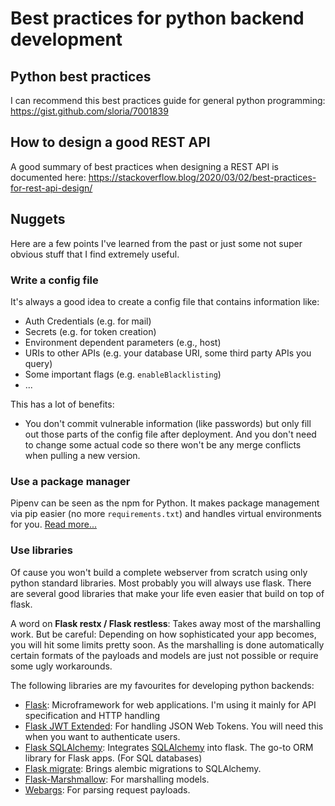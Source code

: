 # Best practices for python backend development

## Python best practices

I can recommend this best practices guide for general python programming:
https://gist.github.com/sloria/7001839

## How to design a good REST API

A good summary of best practices when designing a REST API is documented here: 
https://stackoverflow.blog/2020/03/02/best-practices-for-rest-api-design/

## Nuggets

Here are a few points I've learned from the past or just some not super obvious stuff that I find
extremely useful.

### Write a config file

It's always a good idea to create a config file that contains information like:

- Auth Credentials (e.g. for mail)
- Secrets (e.g. for token creation)
- Environment dependent parameters (e.g., host)
- URIs to other APIs (e.g. your database URI, some third party APIs you query)
- Some important flags (e.g. `enableBlacklisting`)
- ...

This has a lot of benefits:

- You don't commit vulnerable information (like passwords) but only fill out those parts of the config file after deployment. And you don't need to change some actual code so there won't be any merge conflicts when pulling a new version.

### Use a package manager

Pipenv can be seen as the npm for Python. It makes package management via pip easier (no more `requirements.txt`) and
handles virtual environments for you. [Read more...](https://pipenv.pypa.io/en/latest/)

### Use libraries

Of cause you won't build a complete webserver from scratch using only python standard libraries. Most probably you will always use flask. There are several good libraries that make your life even easier that build on top of flask.

A word on **Flask restx / Flask restless**: Takes away most of the marshalling work. But be careful: Depending on how sophisticated your app becomes, you will hit some limits pretty soon. As the marshalling is done automatically certain formats of the payloads and models are just not possible or require some ugly workarounds. 

The following libraries are my favourites for developing python backends:

- [Flask](https://flask.palletsprojects.com/en/2.0.x/): Microframework for web applications. I'm using it mainly for API specification and HTTP handling
- [Flask JWT Extended](https://flask-jwt-extended.readthedocs.io/en/stable/): For handling JSON Web Tokens. You will need this when you want to authenticate users.
- [Flask SQLAlchemy](https://flask-sqlalchemy.palletsprojects.com/en/2.x/): Integrates [SQLAlchemy](https://www.sqlalchemy.org/) into flask. The go-to ORM library for Flask apps. (For SQL databases)
- [Flask migrate](https://flask-migrate.readthedocs.io/en/latest/): Brings alembic migrations to SQLAlchemy.
- [Flask-Marshmallow](https://flask-marshmallow.readthedocs.io/en/latest/): For marshalling models.
- [Webargs](https://webargs.readthedocs.io/en/latest/): For parsing request payloads.

